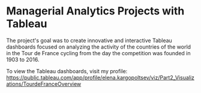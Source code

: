 # Managerial Analytics Projects with Tableau 


The project's goal was to create innovative and interactive Tableau dashboards
focused on analyzing the activity of the countries of the world in the Tour de France
cycling from the day the competition was founded in 1903 to 2016. 

To view the Tableau dashboards, visit my profile: https://public.tableau.com/app/profile/elena.kargopoltsev/viz/Part2_Visualizations/TourdeFranceOverview
